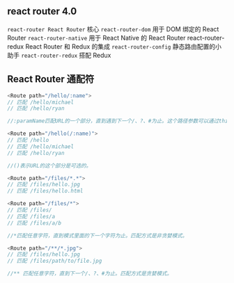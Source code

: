 
## react router 4.0

`react-router React Router` 核心
`react-router-dom` 用于 DOM 绑定的 React Router
`react-router-native` 用于 React Native 的 React Router
react-router-redux React Router 和 Redux 的集成
`react-router-config` 静态路由配置的小助手
`react-router-redux` 搭配 Redux



## React Router 通配符



```js
<Route path="/hello/:name">
// 匹配 /hello/michael
// 匹配 /hello/ryan

//:paramName匹配URL的一个部分，直到遇到下一个/、?、#为止。这个路径参数可以通过this.props.params.paramName取出。

<Route path="/hello(/:name)">
// 匹配 /hello
// 匹配 /hello/michael
// 匹配 /hello/ryan

//()表示URL的这个部分是可选的。

<Route path="/files/*.*">
// 匹配 /files/hello.jpg
// 匹配 /files/hello.html

<Route path="/files/*">
// 匹配 /files/ 
// 匹配 /files/a
// 匹配 /files/a/b

//*匹配任意字符，直到模式里面的下一个字符为止。匹配方式是非贪婪模式。

<Route path="/**/*.jpg">
// 匹配 /files/hello.jpg
// 匹配 /files/path/to/file.jpg

//** 匹配任意字符，直到下一个/、?、#为止。匹配方式是贪婪模式。

```